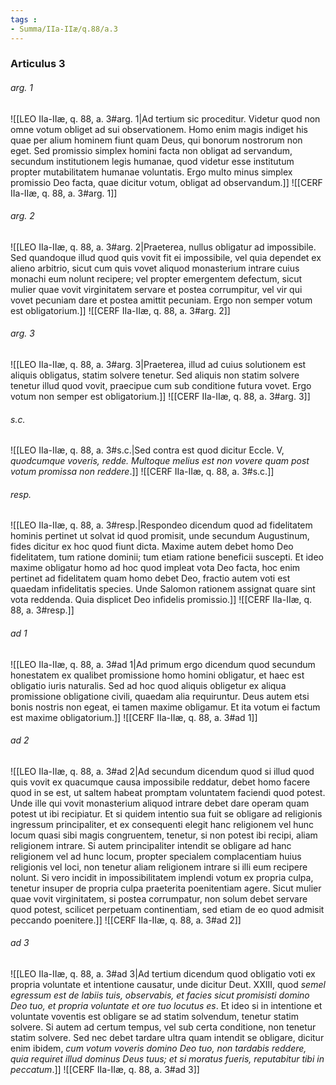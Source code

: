 ```yaml
---
tags : 
- Summa/IIa-IIæ/q.88/a.3
---
```


### Articulus 3

###### arg. 1
![[LEO IIa-IIæ, q. 88, a. 3#arg. 1|Ad tertium sic proceditur. Videtur quod non omne votum obliget ad sui observationem. Homo enim magis indiget his quae per alium hominem fiunt quam Deus, qui bonorum nostrorum non eget. Sed promissio simplex homini facta non obligat ad servandum, secundum institutionem legis humanae, quod videtur esse institutum propter mutabilitatem humanae voluntatis. Ergo multo minus simplex promissio Deo facta, quae dicitur votum, obligat ad observandum.]]
![[CERF IIa-IIæ, q. 88, a. 3#arg. 1]]

###### arg. 2
![[LEO IIa-IIæ, q. 88, a. 3#arg. 2|Praeterea, nullus obligatur ad impossibile. Sed quandoque illud quod quis vovit fit ei impossibile, vel quia dependet ex alieno arbitrio, sicut cum quis vovet aliquod monasterium intrare cuius monachi eum nolunt recipere; vel propter emergentem defectum, sicut mulier quae vovit virginitatem servare et postea corrumpitur, vel vir qui vovet pecuniam dare et postea amittit pecuniam. Ergo non semper votum est obligatorium.]]
![[CERF IIa-IIæ, q. 88, a. 3#arg. 2]]

###### arg. 3
![[LEO IIa-IIæ, q. 88, a. 3#arg. 3|Praeterea, illud ad cuius solutionem est aliquis obligatus, statim solvere tenetur. Sed aliquis non statim solvere tenetur illud quod vovit, praecipue cum sub conditione futura vovet. Ergo votum non semper est obligatorium.]]
![[CERF IIa-IIæ, q. 88, a. 3#arg. 3]]

###### s.c.
![[LEO IIa-IIæ, q. 88, a. 3#s.c.|Sed contra est quod dicitur Eccle. V, *quodcumque voveris, redde. Multoque melius est non vovere quam post votum promissa non reddere*.]]
![[CERF IIa-IIæ, q. 88, a. 3#s.c.]]

###### resp.
![[LEO IIa-IIæ, q. 88, a. 3#resp.|Respondeo dicendum quod ad fidelitatem hominis pertinet ut solvat id quod promisit, unde secundum Augustinum, fides dicitur ex hoc quod fiunt dicta. Maxime autem debet homo Deo fidelitatem, tum ratione dominii; tum etiam ratione beneficii suscepti. Et ideo maxime obligatur homo ad hoc quod impleat vota Deo facta, hoc enim pertinet ad fidelitatem quam homo debet Deo, fractio autem voti est quaedam infidelitatis species. Unde Salomon rationem assignat quare sint vota reddenda. Quia displicet Deo infidelis promissio.]]
![[CERF IIa-IIæ, q. 88, a. 3#resp.]]

###### ad 1
![[LEO IIa-IIæ, q. 88, a. 3#ad 1|Ad primum ergo dicendum quod secundum honestatem ex qualibet promissione homo homini obligatur, et haec est obligatio iuris naturalis. Sed ad hoc quod aliquis obligetur ex aliqua promissione obligatione civili, quaedam alia requiruntur. Deus autem etsi bonis nostris non egeat, ei tamen maxime obligamur. Et ita votum ei factum est maxime obligatorium.]]
![[CERF IIa-IIæ, q. 88, a. 3#ad 1]]

###### ad 2
![[LEO IIa-IIæ, q. 88, a. 3#ad 2|Ad secundum dicendum quod si illud quod quis vovit ex quacumque causa impossibile reddatur, debet homo facere quod in se est, ut saltem habeat promptam voluntatem faciendi quod potest. Unde ille qui vovit monasterium aliquod intrare debet dare operam quam potest ut ibi recipiatur. Et si quidem intentio sua fuit se obligare ad religionis ingressum principaliter, et ex consequenti elegit hanc religionem vel hunc locum quasi sibi magis congruentem, tenetur, si non potest ibi recipi, aliam religionem intrare. Si autem principaliter intendit se obligare ad hanc religionem vel ad hunc locum, propter specialem complacentiam huius religionis vel loci, non tenetur aliam religionem intrare si illi eum recipere nolunt. Si vero incidit in impossibilitatem implendi votum ex propria culpa, tenetur insuper de propria culpa praeterita poenitentiam agere. Sicut mulier quae vovit virginitatem, si postea corrumpatur, non solum debet servare quod potest, scilicet perpetuam continentiam, sed etiam de eo quod admisit peccando poenitere.]]
![[CERF IIa-IIæ, q. 88, a. 3#ad 2]]

###### ad 3
![[LEO IIa-IIæ, q. 88, a. 3#ad 3|Ad tertium dicendum quod obligatio voti ex propria voluntate et intentione causatur, unde dicitur Deut. XXIII, quod *semel egressum est de labiis tuis, observabis, et facies sicut promisisti domino Deo tuo, et propria voluntate et ore tuo locutus es*. Et ideo si in intentione et voluntate voventis est obligare se ad statim solvendum, tenetur statim solvere. Si autem ad certum tempus, vel sub certa conditione, non tenetur statim solvere. Sed nec debet tardare ultra quam intendit se obligare, dicitur enim ibidem, *cum votum voveris domino Deo tuo, non tardabis reddere, quia requiret illud dominus Deus tuus; et si moratus fueris, reputabitur tibi in peccatum*.]]
![[CERF IIa-IIæ, q. 88, a. 3#ad 3]]

